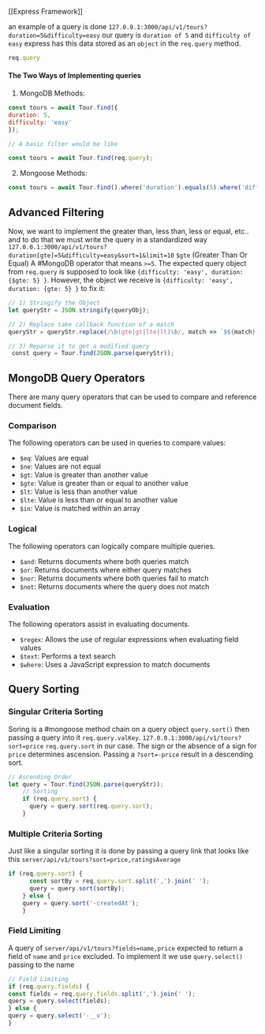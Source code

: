 [[Express Framework]]

an example of a query is done `127.0.0.1:3000/api/v1/tours?duration=5&difficulty=easy` our query is `duration of 5` and `difficulty of easy` express has this data stored as an `object` in the `req.query` method.
```JavaScript
req.query
```

#### The Two Ways of Implementing queries

1. MongoDB Methods:
```JavaScript
const tours = await Tour.find({
duration: 5,
difficulty: 'easy'
});

// A basic filter would be like

const tours = await Tour.find(req.query);
```

2. Mongoose Methods:
```JavaScript
const tours = await Tour.find().where('duration').equals(5).where('difficutly').equals('easy');
```


## Advanced Filtering

Now, we want to implement the greater than, less than, less or equal, etc.. and to do that we must write the query in a standardized way `127.0.0.1:3000/api/v1/tours?duration[gte]=5&difficulty=easy&sort=1&limit=10`
`$gte` (Greater Than Or Equal) A #MongoDB operator that means `>=5`. The expected query object from `req.query` is supposed to look like `{difficulty: 'easy', duration: {$gte: 5} }`. However, the object we receive is `{difficulty: 'easy', duration: {gte: 5} }` to fix it:

```JavaScript
// 1) Stringify the Object
let queryStr = JSON.stringify(queryObj);

// 2) Replace take callback function of a match
queryStr = queryStr.replace(/\b(gte|gt|lte|lt)\b/, match => `$${match}`);

// 3) Reparse it to get a modified query
 const query = Tour.find(JSON.parse(queryStr));

```

## MongoDB Query Operators

There are many query operators that can be used to compare and reference document fields.

### Comparison

The following operators can be used in queries to compare values:

- `$eq`: Values are equal
- `$ne`: Values are not equal
- `$gt`: Value is greater than another value
- `$gte`: Value is greater than or equal to another value
- `$lt`: Value is less than another value
- `$lte`: Value is less than or equal to another value
- `$in`: Value is matched within an array

### Logical

The following operators can logically compare multiple queries.

- `$and`: Returns documents where both queries match
- `$or`: Returns documents where either query matches
- `$nor`: Returns documents where both queries fail to match
- `$not`: Returns documents where the query does not match

### Evaluation

The following operators assist in evaluating documents.

- `$regex`: Allows the use of regular expressions when evaluating field values
- `$text`: Performs a text search
- `$where`: Uses a JavaScript expression to match documents



## Query Sorting


### Singular Criteria Sorting

Soring is a #mongoose method chain on a query object `query.sort()` then passing a query into it `req.query.valKey`.
`127.0.0.1:3000/api/v1/tours?sort=price` `req.query.sort` in our case.
The sign or the absence of a sign for `price` determines ascension. Passing a `?sort=-price` result in a descending sort.

```JavaScript
// Ascending Order
let query = Tour.find(JSON.parse(queryStr));
    // Sorting
    if (req.query.sort) {
      query = query.sort(req.query.sort);
    }
```


### Multiple Criteria Sorting

Just like a singular sorting it is done by passing a query link that looks like this `server/api/v1/tours?sort=price,ratingsAverage`

```JavaScript
if (req.query.sort) {
      const sortBy = req.query.sort.split(',').join(' ');
      query = query.sort(sortBy);
    } else {
    query = query.sort('-createdAt');
    }
```


### Field Limiting

A query of `server/api/v1/tours?fields=name,price`
expected to return a field of `name` and `price` excluded. To implement it we use `query.select()` passing to the name 
```JavaScript
// Field Limiting
if (req.query.fields) {
const fields = req.query.fields.split(',').join(' ');
query = query.select(fields);
} else {
query = query.select('-__v');
}
```

